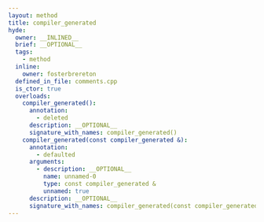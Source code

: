 ```yaml
---
layout: method
title: compiler_generated
hyde:
  owner: __INLINED__
  brief: __OPTIONAL__
  tags:
    - method
  inline:
    owner: fosterbrereton
  defined_in_file: comments.cpp
  is_ctor: true
  overloads:
    compiler_generated():
      annotation:
        - deleted
      description: __OPTIONAL__
      signature_with_names: compiler_generated()
    compiler_generated(const compiler_generated &):
      annotation:
        - defaulted
      arguments:
        - description: __OPTIONAL__
          name: unnamed-0
          type: const compiler_generated &
          unnamed: true
      description: __OPTIONAL__
      signature_with_names: compiler_generated(const compiler_generated &)
---
```

